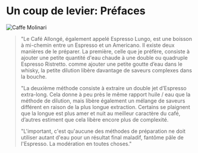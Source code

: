 # Un coup de levier: Préfaces

![Caffe Molinari](images/caffemolinari.jpg)

> "Le Café Allongé, également appelé Espresso Lungo, est une boisson à mi-chemin entre un Espresso et un Americano. Il existe deux manières de le préparer. La première, celle que je préfère, consiste à ajouter une petite quantité d'eau chaude à une double ou quadruple Espresso Ristretto. comme ajouter une petite goutte d’eau dans le whisky, la petite dilution libère davantage de saveurs complexes dans la bouche.
>
> "La deuxième méthode consiste à extraire un double jet d’Espresso extra-long. Cela donne à peu près le même rapport huile / eau que la méthode de dilution, mais libère également un mélange de saveurs différent en raison de la plus longue extraction. Certains se plaignent que la longue est plus amer et nuit au meilleur caractère du café, d’autres estiment que cela libère encore plus de complexité.
>
> "L'important, c'est qu'aucune des méthodes de préparation ne doit utiliser autant d'eau pour un résultat final maladif, fantôme pâle de l'Espresso. La modération en toutes choses."
